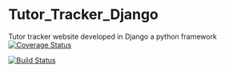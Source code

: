 # Tutor_Tracker_Django
Tutor tracker website developed in Django a python framework
[![Coverage Status](https://coveralls.io/repos/github/WitsUpSikhanyiso/djangoTests/badge.svg?branch=master)](https://coveralls.io/github/WitsUpSikhanyiso/djangoTests?branch=master)

[![Build Status](https://travis-ci.org/MKLThabo/Tutor_Tracker_Django.svg?branch=master)](https://travis-ci.org/MKLThabo/Tutor_Tracker_Django)
